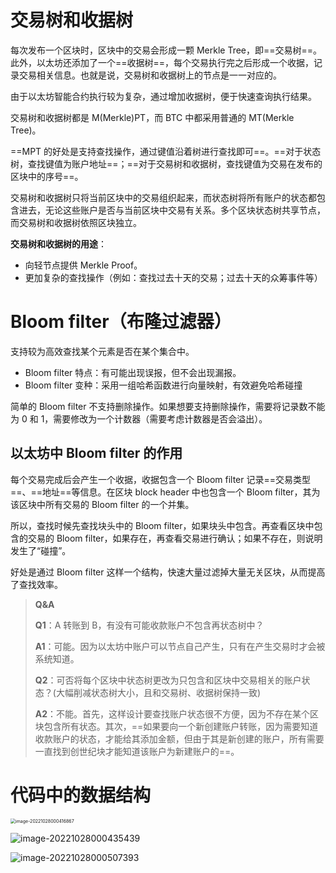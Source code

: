 # 交易树和收据树

每次发布一个区块时，区块中的交易会形成一颗 Merkle Tree，即==交易树==。此外，以太坊还添加了一个==收据树==，每个交易执行完之后形成一个收据，记录交易相关信息。也就是说，交易树和收据树上的节点是一一对应的。

由于以太坊智能合约执行较为复杂，通过增加收据树，便于快速查询执行结果。

交易树和收据树都是 M(Merkle)PT，而 BTC 中都采用普通的 MT(Merkle Tree)。

==MPT 的好处是支持查找操作，通过键值沿着树进行查找即可==。==对于状态树，查找键值为账户地址==；==对于交易树和收据树，查找键值为交易在发布的区块中的序号==。

交易树和收据树只将当前区块中的交易组织起来，而状态树将所有账户的状态都包含进去，无论这些账户是否与当前区块中交易有关系。多个区块状态树共享节点，而交易树和收据树依照区块独立。

**交易树和收据树的用途**：

* 向轻节点提供 Merkle Proof。
* 更加复杂的查找操作（例如：查找过去十天的交易；过去十天的众筹事件等）



# Bloom filter（布隆过滤器）

支持较为高效查找某个元素是否在某个集合中。

* Bloom filter 特点：有可能出现误报，但不会出现漏报。
* Bloom filter 变种：采用一组哈希函数进行向量映射，有效避免哈希碰撞

简单的 Bloom filter 不支持删除操作。如果想要支持删除操作，需要将记录数不能为 0 和 1，需要修改为一个计数器（需要考虑计数器是否会溢出）。

## 以太坊中 Bloom filter 的作用
每个交易完成后会产生一个收据，收据包含一个 Bloom filter 记录==交易类型==、==地址==等信息。在区块 block header 中也包含一个 Bloom filter，其为该区块中所有交易的 Bloom filter 的一个并集。

所以，查找时候先查找块头中的 Bloom filter，如果块头中包含。再查看区块中包含的交易的 Bloom filter，如果存在，再查看交易进行确认；如果不存在，则说明发生了“碰撞”。

好处是通过 Bloom filter 这样一个结构，快速大量过滤掉大量无关区块，从而提高了查找效率。



>  **Q&A**
>
> **Q1**：A 转账到 B，有没有可能收款账户不包含再状态树中？
>
> **A1**：可能。因为以太坊中账户可以节点自己产生，只有在产生交易时才会被系统知道。
>
> **Q2**：可否将每个区块中状态树更改为只包含和区块中交易相关的账户状态？(大幅削减状态树大小，且和交易树、收据树保持一致)
>
> **A2**：不能。首先，这样设计要查找账户状态很不方便，因为不存在某个区块包含所有状态。其次，==如果要向一个新创建账户转账，因为需要知道收款账户的状态，才能给其添加金额，但由于其是新创建的账户，所有需要一直找到创世纪块才能知道该账户为新建账户的==。



# 代码中的数据结构

<img src="https://littleneko.oss-cn-beijing.aliyuncs.com/img/image-20221028000416867.png" alt="image-20221028000416867" style="zoom:50%;" />

![image-20221028000435439](https://littleneko.oss-cn-beijing.aliyuncs.com/img/image-20221028000435439.png)

![image-20221028000507393](https://littleneko.oss-cn-beijing.aliyuncs.com/img/image-20221028000507393.png)
